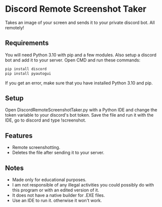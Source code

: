 # Discord Remote Screenshot Taker
Takes an image of your screen and sends it to your private discord bot. All remotely!
## Requirements
You will need Python 3.10 with pip and a few modules.
Also setup a discord bot and add it to your server.
Open CMD and run these commands:

```bash
pip install discord
pip install pyautogui
```

If you get an error, make sure that you have installed Python 3.10 and pip.

## Setup
Open DiscordRemoteScreenshotTaker.py with a Python IDE and change the token variable to your discord's bot token.
Save the file and run it with the IDE, go to discord and type !screenshot.

## Features
- Remote screenshotting.
- Deletes the file after sending it to your server.


## Notes
- Made only for educational purposes.
- I am not responsible of any illegal activities you could possibly do with this program or with an edited version of it.
- It does not have a native builder for .EXE files.
- Use an IDE to run it. otherwise it won't work.
